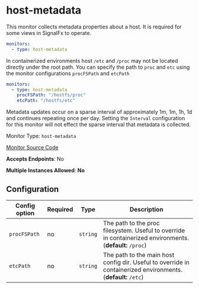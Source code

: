 <!--- GENERATED BY gomplate from scripts/docs/monitor-page.md.tmpl --->

# host-metadata

 This monitor collects metadata properties about a
host.  It is required for some views in SignalFx to operate.

```yaml
monitors:
  - type: host-metadata
```

In containerized environments host `/etc` and `/proc` may not be located
directly under the root path.  You can specify the path to `proc` and `etc`
using the monitor configurations `procFSPath` and `etcPath`

```yaml
monitors:
  - type: host-metadata
    procFSPath: "/hostfs/proc"
    etcPath: "/hostfs/etc"
```

Metadata updates occur on a sparse interval of approximately
1m, 1m, 1h, 1d and continues repeating once per day.
Setting the `Interval` configuration for this monitor will not effect the
sparse interval that metadata is collected.


Monitor Type: `host-metadata`

[Monitor Source Code](https://github.com/signalfx/signalfx-agent/tree/master/internal/monitors/metadata/hostmetadata)

**Accepts Endpoints**: No

**Multiple Instances Allowed**: **No**

## Configuration

| Config option | Required | Type | Description |
| --- | --- | --- | --- |
| `procFSPath` | no | `string` | The path to the proc filesystem. Useful to override in containerized environments. (**default:** `/proc`) |
| `etcPath` | no | `string` | The path to the main host config dir. Useful to override in containerized environments. (**default:** `/etc`) |






